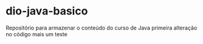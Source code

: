 # dio-java-basico
Repositório para armazenar o conteúdo do curso de Java
primeira alteração no código
mais um teste
